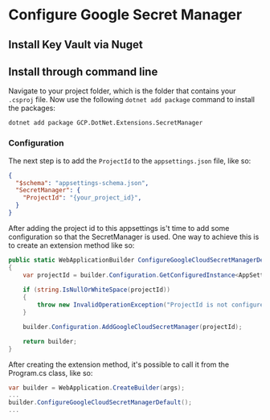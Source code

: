 # Configure Google Secret Manager

## Install Key Vault via Nuget

## Install through command line

Navigate to your project folder, which is the folder that contains your `.csproj` file. Now use the following `dotnet add package` command to install the packages:

```
dotnet add package GCP.DotNet.Extensions.SecretManager
```

### Configuration

The next step is to add the `ProjectId` to the `appsettings.json` file, like so: 

```json
{
  "$schema": "appsettings-schema.json",
  "SecretManager": {
    "ProjectId": "{your_project_id}",
  }
}
```

After adding the project id to this appsettings is't time to add some configuration so that the SecretManager is used. One way to achieve this is to create an extension method like so: 

```csharp
public static WebApplicationBuilder ConfigureGoogleCloudSecretManagerDefault(this WebApplicationBuilder builder)
{
    var projectId = builder.Configuration.GetConfiguredInstance<AppSettings.SecretManager>(ProjectConstants.SettingsSections.SecretManager).ProjectId;
    
    if (string.IsNullOrWhiteSpace(projectId))
    {
        throw new InvalidOperationException("ProjectId is not configured in appsettings.json under 'SecretManager:ProjectId'.");
    }

    builder.Configuration.AddGoogleCloudSecretManager(projectId);

    return builder;
}
```

After creating the extension method, it's possible to call it from the Program.cs class, like so:

```csharp
var builder = WebApplication.CreateBuilder(args);
...
builder.ConfigureGoogleCloudSecretManagerDefault();
...
```
